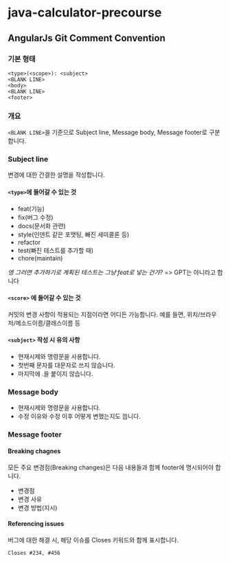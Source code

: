 # java-calculator-precourse

## AngularJs Git Comment Convention
### **기본 형태**
```
<type>(<scope>): <subject>
<BLANK LINE>
<body>
<BLANK LINE>
<footer>
```
### **개요**

`<BLANK LINE>`을 기준으로 Subject line, Message body, Message footer로 구분합니다.

### **Subject line**

변경에 대한 간결한 설명을 작성합니다.

#### `<type>`에 들어갈 수 있는 것
- feat(기능)
- fix(버그 수정)
- docs(문서화 관련)
- style(인덴트 같은 포맷팅, 빠진 세미콜론 등)
- refactor
- test(빠진 테스트를 추가할 때)
- chore(maintain)

*엥 그러면 추가하기로 계획된 테스트는 그냥 feat로 넣는 건가?* => GPT는 아니라고 합니다

#### `<score>` 에 들어갈 수 있는 것

커밋의 변경 사항이 적용되는 지점이라면 어디든 가능합니다. 예를 들면, 위치/브라우저/메소드이름/클래스이름 등

#### `<subject>` 작성 시 유의 사항
- 현재시제와 명령문을 사용합니다.
- 첫번째 문자를 대문자로 쓰지 않습니다.
- 마지막에 .을 붙이지 않습니다.

### **Message body**
- 현재시제와 명령문을 사용합니다.
- 수정 이유와 수정 이후 어떻게 변했는지도 씁니다.

### **Message footer**

#### Breaking chagnes
모든 주요 변경점(Breaking changes)은 다음 내용들과 함께 footer에 명시되어야 합니다.
- 변경점
- 변경 사유
- 변경 방법(지시)

#### Referencing issues
버그에 대한 해결 시, 해당 이슈를 Closes 키워드와 함께 표시합니다.

```
Closes #234, #456
```
